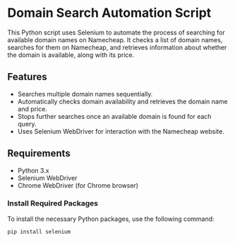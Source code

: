 # Domain Search Automation Script

This Python script uses Selenium to automate the process of searching for available domain names on Namecheap. It checks a list of domain names, searches for them on Namecheap, and retrieves information about whether the domain is available, along with its price.

## Features
- Searches multiple domain names sequentially.
- Automatically checks domain availability and retrieves the domain name and price.
- Stops further searches once an available domain is found for each query.
- Uses Selenium WebDriver for interaction with the Namecheap website.

## Requirements
- Python 3.x
- Selenium WebDriver
- Chrome WebDriver (for Chrome browser)
  
### Install Required Packages
To install the necessary Python packages, use the following command:

```bash
pip install selenium
